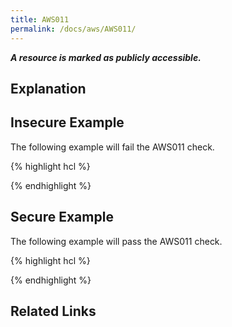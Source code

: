 ```yaml
---
title: AWS011
permalink: /docs/aws/AWS011/
---
```


***A resource is marked as publicly accessible.***

## Explanation





## Insecure Example

The following example will fail the AWS011 check.

{% highlight hcl %}



{% endhighlight %}

## Secure Example

The following example will pass the AWS011 check.

{% highlight hcl %}



{% endhighlight %}

## Related Links


